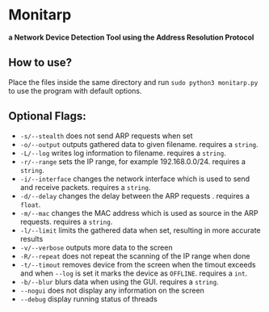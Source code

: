# Monitarp
**a Network Device Detection Tool using the Address Resolution Protocol**



## How to use?
Place the files inside the same directory and run `sudo python3 monitarp.py` to use the program with default options.



## Optional Flags:
* `-s/--stealth` does not send ARP requests when set
* `-o/--output` outputs gathered data to given filename. requires a `string`.
* `-L/--log` writes log information to filename. requires a `string`.
* `-r/--range` sets the IP range, for example 192.168.0.0/24. requires a `string`.
* `-i/--interface` changes the network interface which is used to send and receive packets. requires a `string`.
* `-d/--delay` changes the delay between the ARP requests . requires a `float`.
* `-m/--mac` changes the MAC address which is used as source in the ARP requests. requires a `string`.
* `-l/--limit` limits the gathered data when set, resulting in more accurate results
* `-v/--verbose` outputs more data to the screen
* `-R/--repeat` does not repeat the scanning of the IP range when done
* `-t/--timout` removes device from the screen when the timout exceeds and when `--log` is set it marks the device as `OFFLINE`. requires a `int`.
* `-b/--blur` blurs data when using the GUI. requires a `string`.
* `--nogui` does not display any information on the screen
* `--debug` display running status of threads
